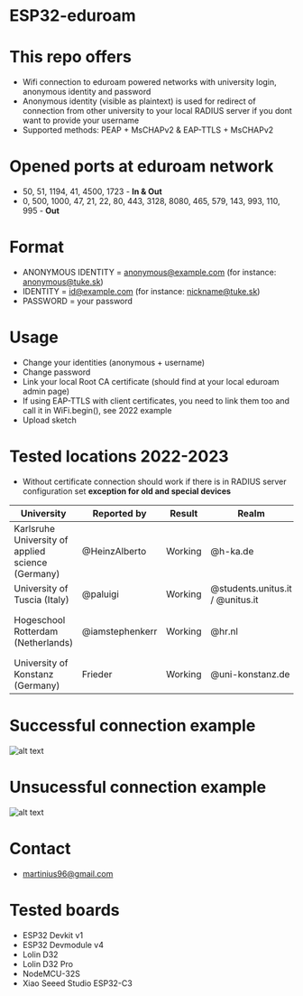 # ESP32-eduroam

# This repo offers
* Wifi connection to eduroam powered networks with university login, anonymous identity and password
* Anonymous identity (visible as plaintext) is used for redirect of connection from other university to your local RADIUS server if you dont want to provide your username
* Supported methods: PEAP + MsCHAPv2 & EAP-TTLS + MsCHAPv2

# Opened ports at eduroam network
* 50, 51, 1194, 41, 4500, 1723 - **In & Out**
* 0, 500, 1000, 47, 21, 22, 80, 443, 3128, 8080, 465, 579, 143, 993, 110, 995 - **Out**

# Format
* ANONYMOUS IDENTITY = anonymous@example.com (for instance: anonymous@tuke.sk)
* IDENTITY = id@example.com (for instance: nickname@tuke.sk)
* PASSWORD = your password

# Usage
* Change your identities (anonymous + username) 
* Change password
* Link your local Root CA certificate (should find at your local eduroam admin page)
* If using EAP-TTLS with client certificates, you need to link them too and call it in WiFi.begin(), see 2022 example
* Upload sketch 

# Tested locations 2022-2023
* Without certificate connection should work if there is in RADIUS server configuration set **exception for old and special devices**

|University|Reported by|Result|Realm|Note|
|-------------|-------------|-----|------|------|
|Karlsruhe University of applied science (Germany)|@HeinzAlberto|Working|@h-ka.de|Without certificate|
|University of Tuscia (Italy)|@paluigi|Working|@students.unitus.it / @unitus.it|Without certificate|
|Hogeschool Rotterdam (Netherlands)|@iamstephenkerr|Working|@hr.nl|Without certificate, ESP32-C3 board!|
|University of Konstanz (Germany)|Frieder|Working|@uni-konstanz.de|Without certificate|


# Successful connection example
 ![alt text](https://i.nahraj.to/f/24Kc.png)
# Unsucessful connection example
 ![alt text](https://camo.githubusercontent.com/87e47d1b27f4e8ace87423e40e8edbce7983bafa/68747470733a2f2f692e6e616872616a2e746f2f662f323435572e504e47)

# Contact
* martinius96@gmail.com

# Tested boards
* ESP32 Devkit v1
* ESP32 Devmodule v4
* Lolin D32
* Lolin D32 Pro
* NodeMCU-32S
* Xiao Seeed Studio ESP32-C3
